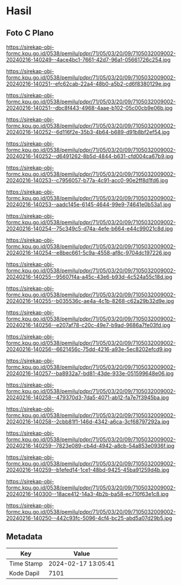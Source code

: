 # Hasil

## Foto C Plano

https://sirekap-obj-formc.kpu.go.id/0538/pemilu/pdpr/71/05/03/20/09/7105032009002-20240216-140249--4ace4bc1-7661-42d7-96a1-05661726c254.jpg

https://sirekap-obj-formc.kpu.go.id/0538/pemilu/pdpr/71/05/03/20/09/7105032009002-20240216-140251--efc62cab-22a4-48b0-a5b2-cd6f8380129e.jpg

https://sirekap-obj-formc.kpu.go.id/0538/pemilu/pdpr/71/05/03/20/09/7105032009002-20240216-140251--dbc8f443-4968-4aae-b102-05c00cb9e06b.jpg

https://sirekap-obj-formc.kpu.go.id/0538/pemilu/pdpr/71/05/03/20/09/7105032009002-20240216-140252--6d116f2e-35b3-4b64-b689-d91b8bf2ef54.jpg

https://sirekap-obj-formc.kpu.go.id/0538/pemilu/pdpr/71/05/03/20/09/7105032009002-20240216-140252--d6491262-8b5d-4844-b631-cfd004ca67b9.jpg

https://sirekap-obj-formc.kpu.go.id/0538/pemilu/pdpr/71/05/03/20/09/7105032009002-20240216-140253--c7956057-b77a-4c91-acc0-90e2ff8d1fd6.jpg

https://sirekap-obj-formc.kpu.go.id/0538/pemilu/pdpr/71/05/03/20/09/7105032009002-20240216-140253--aadc145e-6145-4644-99e9-74641e0b53a1.jpg

https://sirekap-obj-formc.kpu.go.id/0538/pemilu/pdpr/71/05/03/20/09/7105032009002-20240216-140254--75c349c5-d74a-4efe-b664-e44c99021c8d.jpg

https://sirekap-obj-formc.kpu.go.id/0538/pemilu/pdpr/71/05/03/20/09/7105032009002-20240216-140254--e8bec661-5c9a-4558-af8c-9704dc197226.jpg

https://sirekap-obj-formc.kpu.go.id/0538/pemilu/pdpr/71/05/03/20/09/7105032009002-20240216-140255--95607f4a-a45c-43e6-b93d-4c524a55c18d.jpg

https://sirekap-obj-formc.kpu.go.id/0538/pemilu/pdpr/71/05/03/20/09/7105032009002-20240216-140255--b035536c-ae4a-4c1b-8268-c62a29b32d9e.jpg

https://sirekap-obj-formc.kpu.go.id/0538/pemilu/pdpr/71/05/03/20/09/7105032009002-20240216-140256--e207af78-c20c-49e7-b9ad-9686a7fe03fd.jpg

https://sirekap-obj-formc.kpu.go.id/0538/pemilu/pdpr/71/05/03/20/09/7105032009002-20240216-140256--6621456c-75dd-4216-a93e-5ec8202efcd9.jpg

https://sirekap-obj-formc.kpu.go.id/0538/pemilu/pdpr/71/05/03/20/09/7105032009002-20240216-140257--ba8932a7-bd81-43de-933e-051599648e06.jpg

https://sirekap-obj-formc.kpu.go.id/0538/pemilu/pdpr/71/05/03/20/09/7105032009002-20240216-140258--479370d3-7da5-4071-ab12-fa7e7f3945ba.jpg

https://sirekap-obj-formc.kpu.go.id/0538/pemilu/pdpr/71/05/03/20/09/7105032009002-20240216-140258--2cbb81f1-146d-4342-a6ca-3cf68797292a.jpg

https://sirekap-obj-formc.kpu.go.id/0538/pemilu/pdpr/71/05/03/20/09/7105032009002-20240216-140259--7823e089-cb4d-4942-a8cb-54a853e0936f.jpg

https://sirekap-obj-formc.kpu.go.id/0538/pemilu/pdpr/71/05/03/20/09/7105032009002-20240216-140259--b1efed14-1ce1-48bd-9425-45ba91259d4b.jpg

https://sirekap-obj-formc.kpu.go.id/0538/pemilu/pdpr/71/05/03/20/09/7105032009002-20240216-140300--18ace412-14a3-4b2b-ba58-ec710f63e1c8.jpg

https://sirekap-obj-formc.kpu.go.id/0538/pemilu/pdpr/71/05/03/20/09/7105032009002-20240216-140250--442c93fc-5096-4cf4-bc25-abd5a07d29b5.jpg


## Metadata

| Key        | Value               |
| ---------- | ------------------- |
| Time Stamp | 2024-02-17 13:05:41 |
| Kode Dapil | 7101                |



